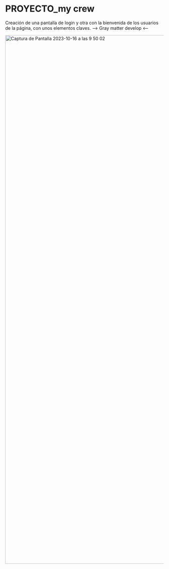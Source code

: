 # PROYECTO_my crew
Creación de una pantalla de login y otra con la bienvenida de los usuarios de la página, con unos elementos claves.
--> Gray matter develop <--

<img width="1678" alt="Captura de Pantalla 2023-10-16 a las 9 50 02" src="https://github.com/anagarlopez/PROYECTO_SCRUM1/assets/146724647/3da9f9eb-a046-424a-8b10-9a57a867fbe2">

